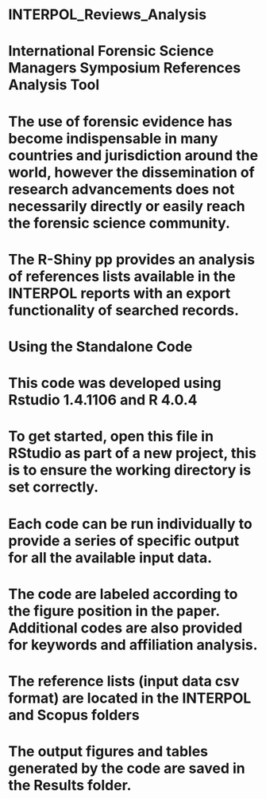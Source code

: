 # INTERPOL_Reviews_Analysis

# International Forensic Science Managers Symposium References Analysis Tool 

# The use of forensic evidence has become indispensable in many countries and jurisdiction around the world, however the dissemination of research advancements does not necessarily directly or easily reach the forensic science community.

# The R-Shiny pp provides an analysis of references lists available in the INTERPOL reports with an export functionality of searched records. 

# Using the Standalone Code

# This code was developed using Rstudio 1.4.1106 and R 4.0.4

# To get started, open this file in RStudio as part of a new project, this is to ensure the working directory is set correctly.

# Each code can be run individually to provide a series of specific output for all the available input data.

# The code are labeled according to the figure position in the paper. Additional codes are also provided for keywords and affiliation analysis. 

# The reference lists (input data csv format) are located in the INTERPOL and Scopus folders

# The output figures and tables generated by the code are saved in the Results folder.